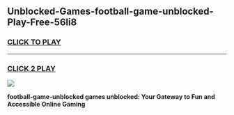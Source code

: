 
## Unblocked-Games-football-game-unblocked-Play-Free-56li8
<h3>
<a href="https://premium76.site?title=football-game-unblocked&ref=20A">CLICK TO PLAY</a></h3>
<hr>

<h3>
<a href="https://premium76.site?title=football-game-unblocked&ref=20A">CLICK 2 PLAY</a>
  
</h3>

<a href="https://premium76.site?title=football-game-unblocked&ref=20A"><img src="https://clearcache.store/games.png"></a>


**football-game-unblocked games unblocked: Your Gateway to Fun and Accessible Online Gaming**
